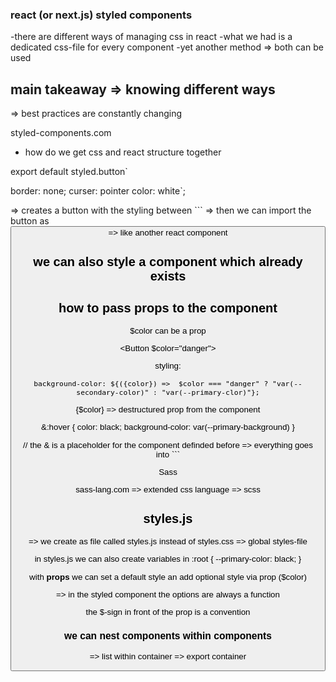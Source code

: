 ### react (or next.js) styled components

-there are different ways of managing css in react
-what we had is a dedicated css-file for every component
-yet another method => both can be used

## main takeaway => knowing different ways

=> best practices are constantly changing

styled-components.com

- how do we get css and react structure together

export default styled.button`

border: none;
curser: pointer
color: white`;

=> creates a button with the styling between ```
=> then we can import the button as <Button> => like another react component

## we can also style a component which already exists

## how to pass props to the component

$color can be a prop

<Button $color="danger">

styling:

`background-color: ${({color}) => 
$color === "danger" ? "var(--secondary-color)" : "var(--primary-clor)"};`

{$color} => destructured prop from the component

&:hover {
color: black;
background-color: var(--primary-background)
}

// the & is a placeholder for the component definded before => everything goes into ```

Sass

sass-lang.com => extended css language
=> scss

## styles.js

=> we create as file called styles.js instead of styles.css
=> global styles-file

in styles.js we can also create variables in
:root {
--primary-color: black;
}

with **props** we can set a default style an add optional style via prop ($color)

=> in the styled component the options are always a function

the $-sign in front of the prop is a convention

### we can nest components within components

=> list within container
=> export container
